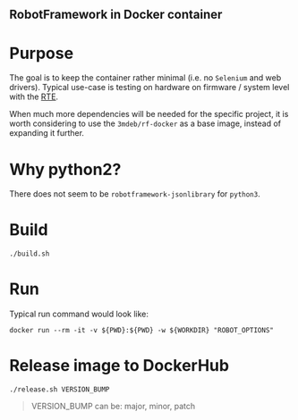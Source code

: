 RobotFramework in Docker  container
-----------------------------------

# Purpose

The goal is to keep the container rather minimal (i.e. no `Selenium` and web
drivers). Typical use-case is testing on hardware on firmware / system level
with the [RTE](http://3mdeb.com/rte/).

When much more dependencies will be needed for the specific project, it is
worth considering to use the `3mdeb/rf-docker` as a base image, instead of
expanding it further.

# Why python2?

There does not seem to be `robotframework-jsonlibrary` for `python3`.

# Build

```
./build.sh
```

# Run

Typical run command would look like:

```
docker run --rm -it -v ${PWD}:${PWD} -w ${WORKDIR} "ROBOT_OPTIONS"
```

# Release image to DockerHub

```
./release.sh VERSION_BUMP
```

> VERSION_BUMP can be: major, minor, patch
